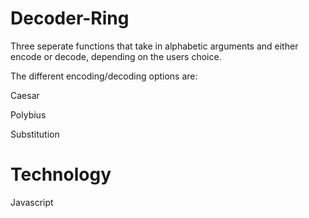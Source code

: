 # Decoder-Ring

Three seperate functions that take in alphabetic arguments and either encode or decode, depending on the users choice.

The different encoding/decoding options are:

Caesar

Polybius

Substitution

# Technology

Javascript
